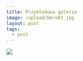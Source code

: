 ```yaml
---
title: Przykładowa galeria
image: /upload/Hero01.jpg
layout: post
tags:
  - post
---
```

![](/upload/Hero01.jpg)

